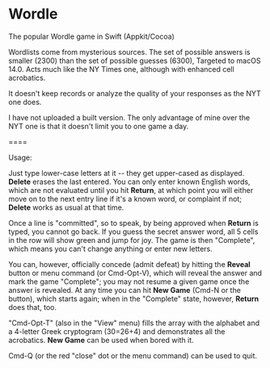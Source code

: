 # Wordle
The popular Wordle game in Swift (Appkit/Cocoa)

Wordlists come from mysterious sources.  The set of possible answers is smaller (2300) than the set of possible guesses (6300),
Targeted to macOS 14.0.  Acts much like the NY Times one, although with enhanced cell acrobatics. 

It doesn't keep records or analyze the quality of your responses as the NYT one does.

I have not uploaded a built version.   The only advantage of mine over the NYT one is that it doesn't limit you to one game a day.

====

Usage:

Just type lower-case letters at it -- they get upper-cased as displayed. **Delete** erases the last entered.  You can only enter known English words, which are not evaluated until you hit **Return**, at which point you will either move on to the next entry line if it's a known word, or complaint if not; **Delete** works as usual at that time.

Once a line is "committed", so to speak, by being approved when **Return** is typed, you cannot go back.
If you guess the secret answer word, all 5 cells in the row will show green and jump for joy.  The game is then "Complete", which means you can't change anything or enter new letters.

You can, however, officially concede (admit defeat) by hitting the **Reveal** button or menu command (or Cmd-Opt-V), which will reveal the answer and mark the game "Complete"; you may not resume a given game once the answer is revealed.
At any time you can hit **New Game** (Cmd-N or the button), which starts again;  when in the "Complete" state, however, **Return** does that, too.

"Cmd-Opt-T" (also in the "View" menu) fills the array with the alphabet and a 4-letter Greek cryptogram (30=26+4) and demonstrates all the acrobatics. **New Game** can be used when bored with it.

Cmd-Q (or the red "close" dot or the menu command) can be used to quit.
